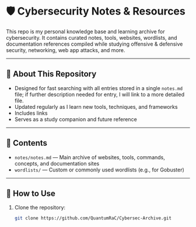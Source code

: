 # 🛡️ Cybersecurity Notes & Resources

This repo is my personal knowledge base and learning archive for cybersecurity. 
It contains curated notes, tools, websites, wordlists, and documentation references compiled while studying offensive & defensive security, networking, web app attacks, and more.

---

## 📘 About This Repository

- Designed for fast searching with all entries stored in a single `notes.md` file; if further description needed for entry, I will link to a more detailed file.
- Updated regularly as I learn new tools, techniques, and frameworks
- Includes links
- Serves as a study companion and future reference

---

## 📂 Contents

- `notes/notes.md` — Main archive of websites, tools, commands, concepts, and documentation sites
- `wordlists/` — Custom or commonly used wordlists (e.g., for Gobuster)

---

## 🧪 How to Use

1. Clone the repository:
   ```bash
   git clone https://github.com/QuantumRaC/Cybersec-Archive.git
